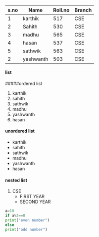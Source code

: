 ####
|s.no|Name|Roll.no|Branch|
|----|----|-------|------|
|1|karthik|517|CSE|
|2|Sahith|530|CSE|
|3|madhu|565|CSE|
|4|hasan|537|CSE|
|5|sathwik|563|CSE|
|2|yashwanth|503|CSE|

#### list
#####ordered list
1. karthik
2. sahith
3. sathwik
4. madhu
5. yashwanth
6. hasan

#### unordered list
- karthik
- sahith
- sathwik
- madhu
- yashwanth
- hasan

#### nested list
1. CSE
    * FIRST YEAR
    * SECOND YEAR


``` python code
a=10
if a%2==0
print("even number")
else
print("odd number")



